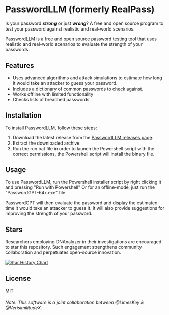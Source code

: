 # PasswordLLM (formerly RealPass)
Is your password **_strong_** or just **_wrong_**? A free and open source program to test your password against realistic and real-world scenarios.

PasswordLLM is a free and open source password testing tool that uses realistic and real-world scenarios to evaluate the strength of your passwords.

## Features

- Uses advanced algorithms and attack simulations to estimate how long it would take an attacker to guess your password.
- Includes a dictionary of common passwords to check against.
- Works offline with limited functionality
- Checks lists of breached passwords

## Installation

To install PasswordLLM, follow these steps:

1. Download the latest release from the [PasswordLLM releases page](https://github.com/VerisimilitudeX/PasswordLLM/releases).
2. Extract the downloaded archive.
3. Run the run.bat file in order to launch the Powershell script with the correct permissions, the Powershell script will install the binary file.

## Usage

To use PasswordLLM, run the Powershell installer script by right clicking it and pressing "Run with Powershell" Or for an offline-mode, just run the "PasswordGPT-64x.exe" file.

PasswordGPT will then evaluate the password and display the estimated time it would take an attacker to guess it. It will also provide suggestions for improving the strength of your password.

## Stars
Researchers employing DNAnalyzer in their investigations are encouraged to star this repository. Such engagement strengthens community collaboration and perpetuates open-source innovation.

<a href="https://star-history.com/#VerisimilitudeX/PasswordLLM&Date">
  <picture>
    <source media="(prefers-color-scheme: dark)"
            srcset="https://api.star-history.com/svg?repos=VerisimilitudeX/PasswordLLM&type=Date&theme=dark" />
    <source media="(prefers-color-scheme: light)"
            srcset="https://api.star-history.com/svg?repos=VerisimilitudeX/PasswordLLM&type=Date" />
    <img alt="Star History Chart"
         src="https://api.star-history.com/svg?repos=VerisimilitudeX/PasswordLLM&type=Date" />
  </picture>
</a>

## License
MIT

###### Note: This software is a joint collaboration between @LimesKey & @VerisimilitudeX.
